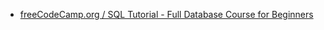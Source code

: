 * [freeCodeCamp.org / SQL Tutorial - Full Database Course for Beginners](https://www.youtube.com/watch?v=HXV3zeQKqGY)
